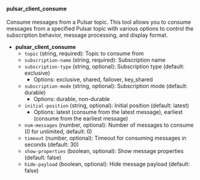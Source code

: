 #### pulsar_client_consume

Consume messages from a Pulsar topic. This tool allows you to consume messages from a specified Pulsar topic with various options to control the subscription behavior, message processing, and display format.

- **pulsar_client_consume**
  - `topic` (string, required): Topic to consume from
  - `subscription-name` (string, required): Subscription name
  - `subscription-type` (string, optional): Subscription type (default: exclusive)
    - Options: exclusive, shared, failover, key_shared
  - `subscription-mode` (string, optional): Subscription mode (default: durable)
    - Options: durable, non-durable
  - `initial-position` (string, optional): Initial position (default: latest)
    - Options: latest (consume from the latest message), earliest (consume from the earliest message)
  - `num-messages` (number, optional): Number of messages to consume (0 for unlimited, default: 0)
  - `timeout` (number, optional): Timeout for consuming messages in seconds (default: 30)
  - `show-properties` (boolean, optional): Show message properties (default: false)
  - `hide-payload` (boolean, optional): Hide message payload (default: false) 